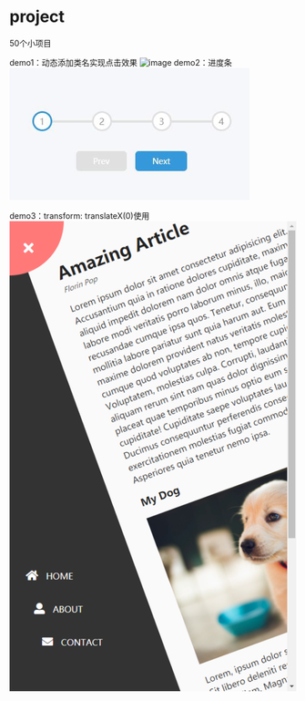 # project
50个小项目

demo1：动态添加类名实现点击效果
![image](https://user-images.githubusercontent.com/83935370/173315323-20c0bb23-156f-4ddf-a68b-6bb7f8f2034c.png)
demo2：进度条
![](README_files/1.jpg)

demo3：transform: translateX(0)使用
![](README_files/2.png)
